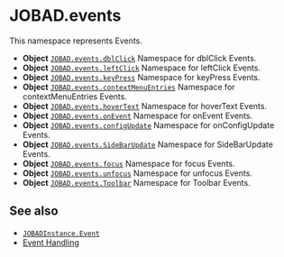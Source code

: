 # JOBAD.events

This namespace represents Events. 

* **Object** [`JOBAD.events.dblClick`](dblClick.md) Namespace for dblClick Events. 
* **Object** [`JOBAD.events.leftClick`](leftClick.md) Namespace for leftClick Events. 
* **Object** [`JOBAD.events.keyPress`](keyPress.md) Namespace for keyPress Events. 
* **Object** [`JOBAD.events.contextMenuEntries`](contextMenuEntries.md) Namespace for contextMenuEntries Events. 
* **Object** [`JOBAD.events.hoverText`](hoverText.md) Namespace for hoverText Events. 
* **Object** [`JOBAD.events.onEvent`](onEvent.md) Namespace for onEvent Events. 
* **Object** [`JOBAD.events.configUpdate`](configUpdate.md) Namespace for onConfigUpdate Events. 
* **Object** [`JOBAD.events.SideBarUpdate`](SideBarUpdate.md) Namespace for SideBarUpdate Events. 
* **Object** [`JOBAD.events.focus`](focus.md) Namespace for focus Events. 
* **Object** [`JOBAD.events.unfocus`](unfocus.md) Namespace for unfocus Events. 
* **Object** [`JOBAD.events.Toolbar`](Toolbar.md) Namespace for Toolbar Events. 



## See also

* [`JOBADInstance.Event`](../JOBADInstance/event/index.md)
* [Event Handling](../../../intro/events.md)
